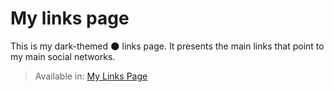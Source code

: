 # My links page
This is my dark-themed :new_moon: links page. It presents the main links that point to my main social networks.
> Available in: <a href="https://matheralvs.github.io/my-links-page/" target="_blank">My Links Page</a>
